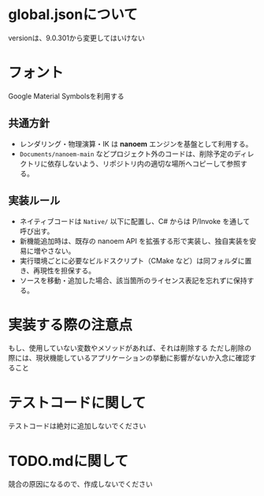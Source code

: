 # global.jsonについて
versionは、9.0.301から変更してはいけない

# フォント
Google Material Symbolsを利用する

## 共通方針
- レンダリング・物理演算・IK は **nanoem** エンジンを基盤として利用する。
- `Documents/nanoem-main` などプロジェクト外のコードは、削除予定のディレクトリに依存しないよう、リポジトリ内の適切な場所へコピーして参照する。

## 実装ルール
- ネイティブコードは `Native/` 以下に配置し、C# からは P/Invoke を通して呼び出す。
- 新機能追加時は、既存の nanoem API を拡張する形で実装し、独自実装を安易に増やさない。
- 実行環境ごとに必要なビルドスクリプト（CMake など）は同フォルダに置き、再現性を担保する。
- ソースを移動・追加した場合、該当箇所のライセンス表記を忘れずに保持する。

# 実装する際の注意点
もし、使用していない変数やメソッドがあれば、それは削除する
ただし削除の際には、現状機能しているアプリケーションの挙動に影響がないか入念に確認すること

# テストコードに関して
テストコードは絶対に追加しないでください

# TODO.mdに関して
競合の原因になるので、作成しないでください